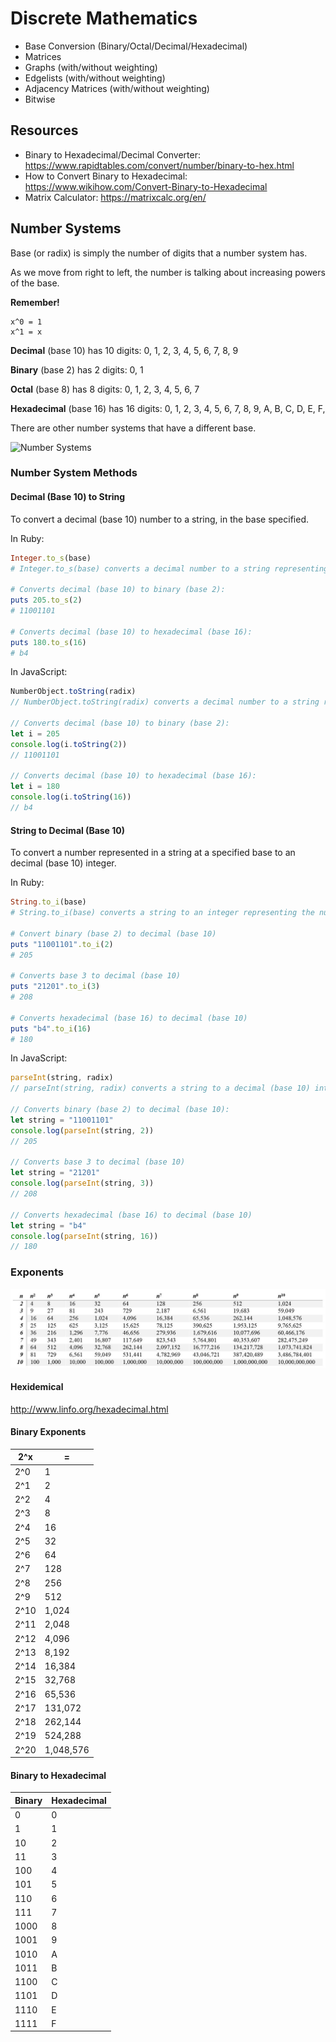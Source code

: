 # Discrete Mathematics
* Base Conversion (Binary/Octal/Decimal/Hexadecimal)
* Matrices
* Graphs (with/without weighting)
* Edgelists (with/without weighting)
* Adjacency Matrices (with/without weighting)
* Bitwise

## Resources
* Binary to Hexadecimal/Decimal Converter: https://www.rapidtables.com/convert/number/binary-to-hex.html
* How to Convert Binary to Hexadecimal: https://www.wikihow.com/Convert-Binary-to-Hexadecimal
* Matrix Calculator: https://matrixcalc.org/en/

## Number Systems
Base (or radix) is simply the number of digits that a number system has.

As we move from right to left, the number is talking about increasing powers of the base.

**Remember!**
```
x^0 = 1
x^1 = x
```

**Decimal** (base 10) has 10 digits: 0, 1, 2, 3, 4, 5, 6, 7, 8, 9

**Binary** (base 2) has 2 digits: 0, 1

**Octal** (base 8) has 8 digits: 0, 1, 2, 3, 4, 5, 6, 7

**Hexadecimal** (base 16) has 16 digits: 0, 1, 2, 3, 4, 5, 6, 7, 8, 9, A, B, C, D, E, F,

There are other number systems that have a different base.

![Number Systems](https://slideplayer.com/slide/8040674/25/images/12/Binary+Octal+Hexadecimal+Decimal+Base+2+2+symbols%3A0%2C1+Base+8.jpg)

### Number System Methods
#### Decimal (Base 10) to String
To convert a decimal (base 10) number to a string, in the base specified.

In Ruby:
```ruby
Integer.to_s(base)
# Integer.to_s(base) converts a decimal number to a string representing the number in the base specified.

# Converts decimal (base 10) to binary (base 2):
puts 205.to_s(2)
# 11001101

# Converts decimal (base 10) to hexadecimal (base 16):
puts 180.to_s(16)
# b4
```

In JavaScript:
```js
NumberObject.toString(radix)
// NumberObject.toString(radix) converts a decimal number to a string representing the number in the base (radix) specified.

// Converts decimal (base 10) to binary (base 2):
let i = 205
console.log(i.toString(2))
// 11001101

// Converts decimal (base 10) to hexadecimal (base 16):
let i = 180
console.log(i.toString(16))
// b4
```
#### String to Decimal (Base 10)
To convert a number represented in a string at a specified base to an decimal (base 10) integer.

In Ruby:
```ruby
String.to_i(base)
# String.to_i(base) converts a string to an integer representing the number in the base specified.

# Convert binary (base 2) to decimal (base 10)
puts "11001101".to_i(2)
# 205

# Converts base 3 to decimal (base 10)
puts "21201".to_i(3)
# 208

# Converts hexadecimal (base 16) to decimal (base 10)
puts "b4".to_i(16)
# 180
```

In JavaScript:
```js
parseInt(string, radix)
// parseInt(string, radix) converts a string to a decimal (base 10) integer from the base specified as radix.

// Converts binary (base 2) to decimal (base 10):
let string = "11001101"
console.log(parseInt(string, 2))
// 205

// Converts base 3 to decimal (base 10)
let string = "21201"
console.log(parseInt(string, 3))
// 208

// Converts hexadecimal (base 16) to decimal (base 10)
let string = "b4"
console.log(parseInt(string, 16))
// 180
```

### Exponents
![Exponents](exponents.jpg)

#### Hexidemical
http://www.linfo.org/hexadecimal.html

#### Binary Exponents
2^x  | =
-----|-----
2^0  | 1
2^1  | 2
2^2  | 4
2^3  | 8
2^4  | 16
2^5  | 32
2^6  | 64
2^7  | 128
2^8  | 256
2^9  | 512
2^10 | 1,024
2^11 | 2,048
2^12 | 4,096
2^13 | 8,192
2^14 | 16,384
2^15 | 32,768
2^16 | 65,536
2^17 | 131,072
2^18 | 262,144
2^19 | 524,288
2^20 | 1,048,576

#### Binary to Hexadecimal
Binary | Hexadecimal
-------| ------------
0 	   | 0
1 	   | 1
10 	   | 2
11 	   | 3
100    | 4
101    | 5
110    | 6
111    | 7
1000   | 8
1001   | 9
1010   | A
1011   | B
1100   | C
1101   | D
1110   | E
1111   | F

